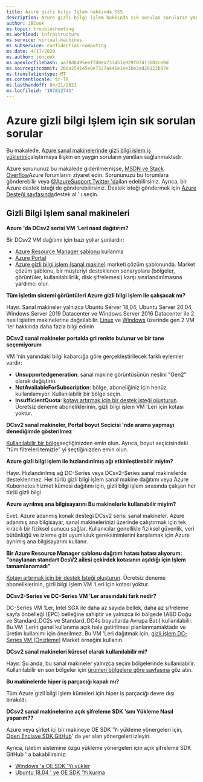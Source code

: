 ```yaml
---
title: Azure gizli bilgi Işlem hakkında SSS
description: Azure gizli bilgi işlem hakkında sık sorulan soruların yanıtları.
author: JBCook
ms.topic: troubleshooting
ms.workload: infrastructure
ms.service: virtual-machines
ms.subservice: confidential-computing
ms.date: 4/17/2020
ms.author: jencook
ms.openlocfilehash: aa78d6495eeffd0ea733451e029f07413602ce0d
ms.sourcegitcommit: 260a2541e5e0e7327a445e1ee1be3ad20122b37e
ms.translationtype: MT
ms.contentlocale: tr-TR
ms.lasthandoff: 04/21/2021
ms.locfileid: "107812741"
---
```

# <a name="frequently-asked-questions-for-azure-confidential-computing"></a>Azure gizli bilgi Işlem için sık sorulan sorular

Bu makalede, [Azure sanal makinelerinde gizli bilgi işlem iş yüklerini](overview.md)çalıştırmaya ilişkin en yaygın soruların yanıtları sağlanmaktadır.

Azure sorununuz bu makalede giderilmemişse, [MSDN ve Stack Overflow](https://azure.microsoft.com/support/forums/)Azure forumlarını ziyaret edin. Sorununuzu bu forumlara gönderebilir veya [ @AzureSupport Twitter 'da](https://twitter.com/AzureSupport)ilan edebilirsiniz. Ayrıca, bir Azure destek isteği de gönderebilirsiniz. Destek isteği göndermek için [Azure Desteği sayfasında](https://azure.microsoft.com/support/options/)destek al ' ı seçin.

## <a name="confidential-computing-virtual-machines"></a>Gizli Bilgi Işlem sanal makineleri <a id="vm-faq"></a>

**Azure 'da DCsv2 serisi VM 'Leri nasıl dağıtırım?**

Bir DCsv2 VM dağıtımı için bazı yollar şunlardır:
   - [Azure Resource Manager şablonu](../virtual-machines/windows/template-description.md) kullanma
   - [Azure Portal](https://portal.azure.com/#create/hub)
   - [Azure gizli bilgi işlem (sanal makine)](https://azuremarketplace.microsoft.com/marketplace/apps/microsoft-azure-compute.acc-virtual-machine-v2?tab=overview) marketi çözüm şablonunda. Market çözüm şablonu, bir müşteriyi desteklenen senaryolara (bölgeler, görüntüler, kullanılabilirlik, disk şifrelemesi) karşı sınırlandırılmasına yardımcı olur. 

**Tüm işletim sistemi görüntüleri Azure gizli bilgi işlem ile çalışacak mı?**

Hayır. Sanal makineler yalnızca Ubuntu Server 18,04, Ubuntu Server 20,04, Windows Server 2019 Datacenter ve Windows Server 2016 Datacenter ile 2. nesil işletim makinelerine dağıtılabilir. [Linux](../virtual-machines/generation-2.md) ve [Windows](../virtual-machines/generation-2.md) üzerinde gen 2 VM 'ler hakkında daha fazla bilgi edinin

**DCsv2 sanal makineler portalda gri renkte bulunur ve bir tane seçemiyorum**

VM 'nin yanındaki bilgi kabarcığa göre gerçekleştirilecek farklı eylemler vardır:
   -    **Unsupportedgeneration**: sanal makine görüntüsünün neslini "Gen2" olarak değiştirin.
   -    **NotAvailableForSubscription**: bölge, aboneliğiniz için henüz kullanılamıyor. Kullanılabilir bir bölge seçin.
   -    **InsufficientQuota**: [kotayı artırmak için bir destek isteği oluşturun](../azure-portal/supportability/per-vm-quota-requests.md). Ücretsiz deneme aboneliklerinin, gizli bilgi işlem VM 'Leri için kotası yoktur. 

**DCsv2 sanal makineler, Portal boyut Seçicisi 'nde arama yapmayı denediğimde gösterilmez**

[Kullanılabilir bir bölge](https://azure.microsoft.com/global-infrastructure/services/?products=virtual-machines)seçtiğinizden emin olun. Ayrıca, boyut seçicisindeki "tüm filtreleri temizle" yi seçtiğinizden emin olun. 

**Azure gizli bilgi işlem ile hızlandırılmış ağı etkinleştirebilir miyim?**

 Hayır. Hızlandırılmış ağ DC-Series veya DCsv2-Series sanal makinelerde desteklenmez. Her türlü gizli bilgi işlem sanal makine dağıtımı veya Azure Kubernetes hizmet kümesi dağıtımı için, gizli bilgi işlem sırasında çalışan her türlü gizli bilgi

**Azure ayrılmış ana bilgisayarını Bu makinelerle kullanabilir miyim?**

Evet. Azure adanmış konak desteği DCsv2 serisi sanal makineler. Azure adanmış ana bilgisayar, sanal makinelerinizi üzerinde çalıştırmak için tek kiracılı bir fiziksel sunucu sağlar. Kullanıcılar genellikle fiziksel güvenlik, veri bütünlüğü ve izleme gibi uyumluluk gereksinimlerini karşılamak için Azure ayrılmış ana bilgisayarını kullanır. 

**Bir Azure Resource Manager şablonu dağıtım hatası hatası alıyorum: "onaylanan standart DcsV2 ailesi çekirdek kotasının aşıldığı için Işlem tamamlanamadı"**

[Kotayı artırmak için bir destek Isteği oluşturun](../azure-portal/supportability/per-vm-quota-requests.md). Ücretsiz deneme aboneliklerinin, gizli bilgi işlem VM 'Leri için kotası yoktur. 

**DCsv2-Series ve DC-Series VM 'Ler arasındaki fark nedir?**

DC-Series VM 'Ler, Intel SGX ile daha az sayıda bellek, daha az şifreleme sayfa önbelleği (EPC) belleğine sahiptir ve yalnızca iki bölgede (ABD Doğu ve Standard_DC2s ve Standard_DC4s boyutlarda Avrupa Batı) kullanılabilir. Bu VM 'Lerin genel kullanıma açık hale getirilmesi planlanmamaktadır ve üretim kullanımı için önerilmez. Bu VM 'Leri dağıtmak için,  [gizli işlem DC-Series VM [Önizleme]](https://azuremarketplace.microsoft.com/marketplace/apps/microsoft-azure-compute.confidentialcompute?tab=Overview) Market örneğini kullanın.

**DCsv2 sanal makineleri küresel olarak kullanılabilir mi?**

Hayır. Şu anda, bu sanal makineler yalnızca seçim bölgelerinde kullanılabilir. Kullanılabilir en son bölgeler için [ürünleri bölgelere göre sayfasına](https://azure.microsoft.com/global-infrastructure/services/?products=virtual-machines) göz atın. 

**Bu makinelerde hiper iş parçacığı kapalı mı?**

Tüm Azure gizli bilgi işlem kümeleri için hiper iş parçacığı devre dışı bırakıldı.

**DCsv2 sanal makinelerine açık şifreleme SDK 'sını Yükleme Nasıl yaparım??**
   
Azure veya şirket içi bir makineye OE SDK 'Yı yükleme yönergeleri için, [Open Enclave SDK GitHub](https://github.com/openenclave/openenclave)' da yer alan yönergeleri izleyin.
     
Ayrıca, işletim sistemine özgü yükleme yönergeleri için açık şifreleme SDK GitHub ' a bakabilirsiniz:
   - [Windows 'a OE SDK 'Yı yükler](https://github.com/openenclave/openenclave/blob/master/docs/GettingStartedDocs/install_oe_sdk-Windows.md)
   - [Ubuntu 18,04 ' ye OE SDK 'Yı kurma](https://github.com/openenclave/openenclave/blob/master/docs/GettingStartedDocs/install_oe_sdk-Ubuntu_18.04.md)